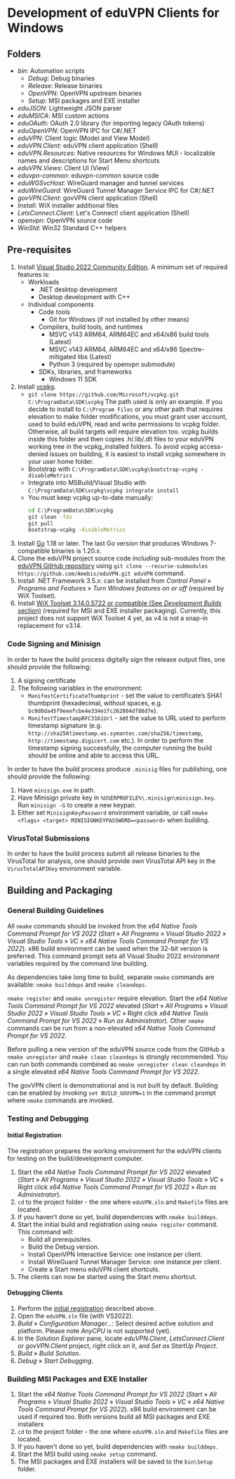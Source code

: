 # Development of eduVPN Clients for Windows


## Folders

- _bin_: Automation scripts
   - _Debug_: Debug binaries
   - _Release_: Release binaries
   - _OpenVPN_: OpenVPN upstream binaries
   - _Setup_: MSI packages and EXE installer
- _eduJSON_: Lightweight JSON parser
- _eduMSICA_: MSI custom actions
- _eduOAuth_: OAuth 2.0 library (for importing legacy OAuth tokens)
- _eduOpenVPN_: OpenVPN IPC for C#/.NET
- _eduVPN_: Client logic (Model and View Model)
- _eduVPN.Client_: eduVPN client application (Shell)
- _eduVPN.Resources_: Native resources for Windows MUI - localizable names and descriptions for Start Menu shortcuts
- _eduVPN.Views_: Client UI (View)
- _eduvpn-common_: eduvpn-common source code
- _eduWGSvcHost_: WireGuard manager and tunnel services
- _eduWireGuard_: WireGuard Tunnel Manager Service IPC for C#/.NET
- _govVPN.Client_: govVPN client application (Shell)
- _Install_: WiX installer additional files
- _LetsConnect.Client_: Let's Connect! client application (Shell)
- _openvpn_: OpenVPN source code
- _WinStd_: Win32 Standard C++ helpers


## Pre-requisites

1. Install [Visual Studio 2022 Community Edition](https://visualstudio.microsoft.com/vs/community/). A minimum set of required features is:
   - Workloads
      - .NET desktop development
      - Desktop development with C++
   - Individual components
      - Code tools
         - Git for Windows (if not installed by other means)
      - Compilers, build tools, and runtimes
         - MSVC v143 ARM64, ARM64EC and x64/x86 build tools (Latest)
         - MSVC v143 ARM64, ARM64EC and x64/x86 Spectre-mitigated libs (Latest)
         - Python 3 (required by openvpn submodule)
      - SDKs, libraries, and frameworks
         - Windows 11 SDK
2. Install [vcpkg](https://vcpkg.io/).
   - `git clone https://github.com/Microsoft/vcpkg.git C:\ProgramData\SDK\vcpkg`
      The path used is only an example. If you decide to install to `C:\Program Files` or any other path that requires elevation to make folder modifications, you must grant user account, used to build eduVPN, read and write permissions to vcpkg folder. Otherwise, all build targets will require elevation too. vcpkg builds inside this folder and then copies .h/.lib/.dll files to your eduVPN working tree in the vcpkg_installed folders. To avoid vcpkg access-denied issues on building, it is easiest to install vcpkg somewhere in your user home folder.
   - Bootstrap with `C:\ProgramData\SDK\vcpkg\bootstrap-vcpkg -disableMetrics`
   - Integrate into MSBuild/Visual Studio with `C:\ProgramData\SDK\vcpkg\vcpkg integrate install`
   - You must keep vcpkg up-to-date manually:
     ```cmd
     cd C:\ProgramData\SDK\vcpkg
     git clean -fdx
     git pull
     bootstrap-vcpkg -disableMetrics
     ```
3. Install [Go](https://go.dev/) 1.18 or later. The last Go version that produces Windows 7-compatible binaries is 1.20.x.
4. Clone the eduVPN project source code _including_ sub-modules from the [eduVPN GitHub repository](https://github.com/Amebis/eduVPN) using `git clone --recurse-submodules https://github.com/Amebis/eduVPN.git eduVPN` command.
5. Install .NET Framework 3.5.x: can be installed from _Control Panel_ » _Programs and Features_ » _Turn Windows features on or off_ (required by WiX Toolset).
6. Install [WiX Toolset 3.14.0.5722 or compatible (See _Development Builds_ section)](https://wixtoolset.org/docs/wix3/#development-builds) (required for MSI and EXE installer packaging). Currently, this project does not support WiX Toolset 4 yet, as v4 is not a snap-in replacement for v3.14.


### Code Signing and Minisign

In order to have the build process digitally sign the release output files, one should provide the following:

1. A signing certificate
2. The following variables in the environment:
   - `ManifestCertificateThumbprint` - set the value to certificate’s SHA1 thumbprint (hexadecimal, without spaces, e.g. `bc0d8da45f9eeefcbe4e334e1fc262804df88d7e`).
   - `ManifestTimestampRFC3161Url` - set the value to URL used to perform timestamp signature (e.g. `http://sha256timestamp.ws.symantec.com/sha256/timestamp`, `http://timestamp.digicert.com` etc.). In order to perform the timestamp signing successfully, the computer running the build should be online and able to access this URL.

In order to have the build process produce `.minisig` files for publishing, one should provide the following:

1. Have `minisign.exe` in path.
2. Have Minisign private key in `%USERPROFILE%\.minisign\minisign.key`. Run `minisign -G` to create a new keypair.
3. Either set `MinisignKeyPassword` environment variable, or call `nmake <flags> <target> MINISIGNKEYPASSWORD=<password>` when building.


### VirusTotal Submissions

In order to have the build process submit all release binaries to the VirusTotal for analysis, one should provide own VirusTotal API key in the `VirusTotalAPIKey` environment variable.


## Building and Packaging


### General Building Guidelines

All `nmake` commands should be invoked from the _x64 Native Tools Command Prompt for VS 2022_ (_Start_ » _All Programs_ » _Visual Studio 2022_ » _Visual Studio Tools_ » _VC_ » _x64 Native Tools Command Prompt for VS 2022_). x86 build environment can be used when the 32-bit version is preferred.
This command prompt sets all Visual Studio 2022 environment variables required by the command line building.

As dependencies take long time to build, separate `nmake` commands are available: `nmake builddeps` and `nmake cleandeps`.

`nmake register` and `nmake unregister` require elevation. Start the _x64 Native Tools Command Prompt for VS 2022_ elevated (_Start_ » _All Programs_ » _Visual Studio 2022_ » _Visual Studio Tools_ » _VC_ » Right click _x64 Native Tools Command Prompt for VS 2022_ » _Run as Administrator_). Other `nmake` commands can be run from a non-elevated _x64 Native Tools Command Prompt for VS 2022_.

Before pulling a new version of the eduVPN source code from the GitHub a `nmake unregister` and `nmake clean cleandeps` is strongly recommended. You can run both commands combined as `nmake unregister clean cleandeps` in a single elevated _x64 Native Tools Command Prompt for VS 2022_.

The govVPN client is demonstrational and is not built by default. Building can be enabled by invoking `set BUILD_GOVVPN=1` in the command prompt where `nmake` commands are invoked.


### Testing and Debugging

#### Initial Registration

The registration prepares the working environment for the eduVPN clients for testing on the build/development computer.

1. Start the _x64 Native Tools Command Prompt for VS 2022_ elevated (_Start_ » _All Programs_ » _Visual Studio 2022_ » _Visual Studio Tools_ » _VC_ » Right click _x64 Native Tools Command Prompt for VS 2022_ » _Run as Administrator_).
2. `cd` to the project folder - the one where `eduVPN.sln` and `Makefile` files are located.
3. If you haven't done so yet, build dependencies with `nmake builddeps`.
4. Start the initial build and registration using `nmake register` command. This command will:
   - Build all prerequisites.
   - Build the Debug version.
   - Install OpenVPN Interactive Service: one instance per client.
   - Install WireGuard Tunnel Manager Service: one instance per client.
   - Create a Start menu eduVPN client shortcuts.
5. The clients can now be started using the Start menu shortcut.


#### Debugging Clients

1. Perform the [initial registration](#initial-registration) described above.
2. Open the `eduVPN.sln` file (with VS2022).
3. _Build_ » _Configuration Manager..._: Select desired active solution and platform. Please note _AnyCPU_ is not supported (yet).
4. In the _Solution Explorer_ pane, locate _eduVPN.Client_, _LetsConnect.Client_ or _govVPN.Client_ project, right click on it, and _Set as StartUp Project_.
5. _Build_ » _Build Solution_.
6. _Debug_ » _Start Debugging_.


### Building MSI Packages and EXE Installer

1. Start the _x64 Native Tools Command Prompt for VS 2022_ (_Start_ » _All Programs_ » _Visual Studio 2022_ » _Visual Studio Tools_ » _VC_ » _x64 Native Tools Command Prompt for VS 2022_). x86 build environment can be used if required too. Both versions build all MSI packages and EXE installers
2. `cd` to the project folder - the one where `eduVPN.sln` and `Makefile` files are located.
3. If you haven't done so yet, build dependencies with `nmake builddeps`.
4. Start the MSI build using `nmake setup` command.
5. The MSI packages and EXE installers will be saved to the `bin\Setup` folder.
